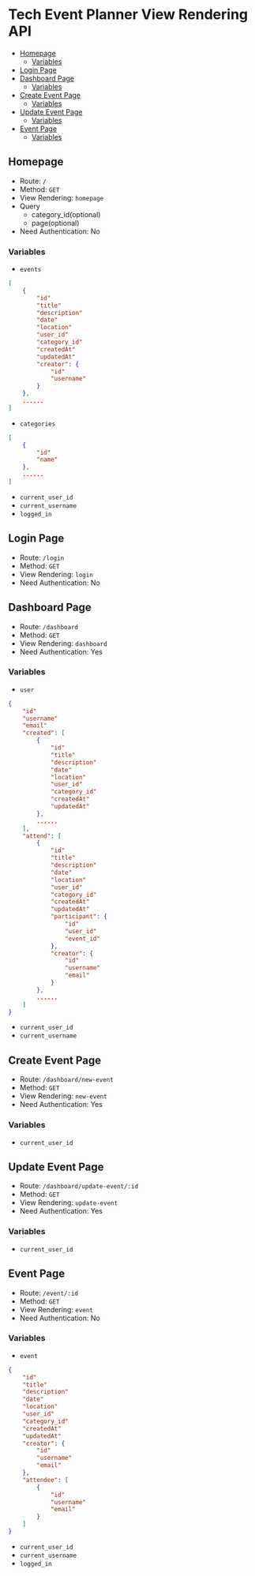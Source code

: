 # Tech Event Planner View Rendering API

- [Homepage](#homepage)
  - [Variables](#variables)
- [Login Page](#login-page)
- [Dashboard Page](#dashboard-page)
  - [Variables](#variables-1)
- [Create Event Page](#create-event-page)
  - [Variables](#variables-2)
- [Update Event Page](#update-event-page)
  - [Variables](#variables-3)
- [Event Page](#event-page)
  - [Variables](#variables-4)

## Homepage

- Route: `/`
- Method: `GET`
- View Rendering: `homepage`
- Query
  - category_id(optional)
  - page(optional)
- Need Authentication: No

### Variables

- `events`

```JSON
[
    {
        "id"
        "title"
        "description"
        "date"
        "location"
        "user_id"
        "category_id"
        "createdAt"
        "updatedAt"
        "creator": {
            "id"
            "username"
        }
    },
    ......
]
```

- `categories`

```JSON
[
    {
        "id"
        "name"
    },
    ......
]
```

- `current_user_id`
- `current_username`
- `logged_in`

## Login Page

- Route: `/login`
- Method: `GET`
- View Rendering: `login`
- Need Authentication: No

## Dashboard Page

- Route: `/dashboard`
- Method: `GET`
- View Rendering: `dashboard`
- Need Authentication: Yes

### Variables

- `user`

```JSON
{
    "id"
    "username"
    "email"
    "created": [
        {
            "id"
            "title"
            "description"
            "date"
            "location"
            "user_id"
            "category_id"
            "createdAt"
            "updatedAt"
        },
        ......
    ],
    "attend": [
        {
            "id"
            "title"
            "description"
            "date"
            "location"
            "user_id"
            "category_id"
            "createdAt"
            "updatedAt"
            "participant": {
                "id"
                "user_id"
                "event_id"
            },
            "creator": {
                "id"
                "username"
                "email"
            }
        },
        ......
    ]
}
```

- `current_user_id`
- `current_username`

## Create Event Page

- Route: `/dashboard/new-event`
- Method: `GET`
- View Rendering: `new-event`
- Need Authentication: Yes

### Variables

- `current_user_id`

## Update Event Page

- Route: `/dashboard/update-event/:id`
- Method: `GET`
- View Rendering: `update-event`
- Need Authentication: Yes

### Variables

- `current_user_id`

## Event Page

- Route: `/event/:id`
- Method: `GET`
- View Rendering: `event`
- Need Authentication: No

### Variables

- `event`

```JSON
{
    "id"
    "title"
    "description"
    "date"
    "location"
    "user_id"
    "category_id"
    "createdAt"
    "updatedAt"
    "creator": {
        "id"
        "username"
        "email"
    },
    "attendee": [
        {
            "id"
            "username"
            "email"
        }
    ]
}
```

- `current_user_id`
- `current_username`
- `logged_in`
